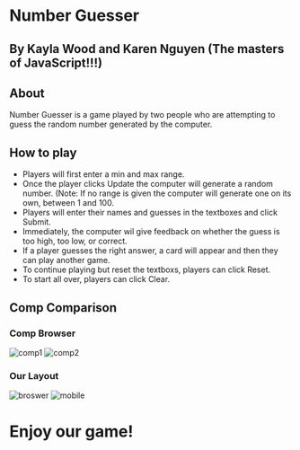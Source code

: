 # Number Guesser
## By Kayla Wood and Karen Nguyen (The masters of JavaScript!!!)
## About
Number Guesser is a game played by two people who are attempting to guess the random number generated by the computer.

## How to play
 * Players will first enter a min and max range.
 * Once the player clicks Update the computer will generate a random number. (Note: If no range is given the computer will generate one on its own, between 1 and 100.
 * Players will enter their names and guesses in the textboxes and click Submit.
 * Immediately, the computer wil give feedback on whether the guess is too high, too low, or correct.
 * If a player guesses the right answer, a card will appear and then they can play another game.
 * To continue playing but reset the textboxs, players can click Reset.
 * To start all over, players can click Clear.
 
 ## Comp Comparison
 ### Comp Browser
 ![comp1](https://i.imgur.com/zoWQQwd.jpg)
 ![comp2](https://i.imgur.com/ancNiln.jpg)  
 ### Our Layout  
 ![broswer](https://i.imgur.com/3kvvJ0d.png)
 ![mobile](https://i.imgur.com/dZnZywc.png)
 
 # Enjoy our game!
